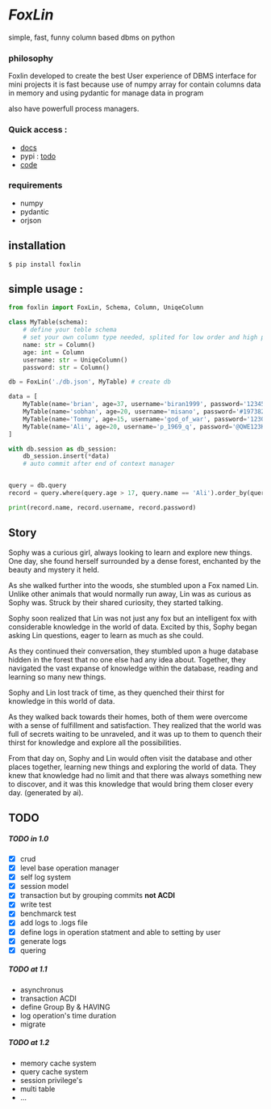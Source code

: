 # **_FoxLin_**
simple, fast, funny column based dbms on python

### philosophy
Foxlin developed to create the best User experience of DBMS interface for mini projects
it is fast because use of numpy array for contain columns data in memory
and using pydantic for manage data in program

also have powerfull process managers.

### Quick access :
 - [docs](https://GitHub.com/MisanoGo/FoxLin/blob/stable/docs)
 - pypi : [todo]()
 - [code](https://GitHub.com/MisanoGo/FoxLin)


### requirements
 * numpy
 * pydantic
 * orjson

## installation
```console
$ pip install foxlin
```

## simple usage :
```Python
from foxlin import FoxLin, Schema, Column, UniqeColumn

class MyTable(schema):
    # define your teble schema
    # set your own column type needed, splited for low order and high performance
    name: str = Column()
    age: int = Column
    username: str = UniqeColumn()
    password: str = Column()

db = FoxLin('./db.json', MyTable) # create db

data = [
    MyTable(name='brian', age=37, username='biran1999', password='123456789')
    MyTable(name='sobhan', age=20, username='misano', password='#197382645#'),
    MyTable(name='Tommy', age=15, username='god_of_war', password='123QWEasdZXC')
    MyTable(name='Ali', age=20, username='p_1969_q', password='@QWE123KFH@')
]

with db.session as db_session:
    db_session.insert(*data)
    # auto commit after end of context manager


query = db.query
record = query.where(query.age > 17, query.name == 'Ali').order_by(query.age).first()

print(record.name, record.username, record.password)
```

## Story

Sophy was a curious girl, always looking to learn and explore new things. One day, she found herself surrounded by a dense forest, enchanted by the beauty and mystery it held.

As she walked further into the woods, she stumbled upon a Fox named Lin. Unlike other animals that would normally run away, Lin was as curious as Sophy was. Struck by their shared curiosity, they started talking.

Sophy soon realized that Lin was not just any fox but an intelligent fox with considerable knowledge in the world of data. Excited by this, Sophy began asking Lin questions, eager to learn as much as she could.

As they continued their conversation, they stumbled upon a huge database hidden in the forest that no one else had any idea about. Together, they navigated the vast expanse of knowledge within the database, reading and learning so many new things.

Sophy and Lin lost track of time, as they quenched their thirst for knowledge in this world of data.

As they walked back towards their homes, both of them were overcome with a sense of fulfillment and satisfaction. They realized that the world was full of secrets waiting to be unraveled, and it was up to them to quench their thirst for knowledge and explore all the possibilities.

From that day on, Sophy and Lin would often visit the database and other places together, learning new things and exploring the world of data. They knew that knowledge had no limit and that there was always something new to discover, and it was this knowledge that would bring them closer every day.
(generated by ai).

## TODO

##### TODO in 1.0
- [x] crud
- [x] level base operation manager
- [x] self log system
- [x] session model
- [x] transaction but by grouping commits **not ACDI**
- [x] write test
- [x] benchmarck test
- [x] add logs to .logs file
- [x] define logs in operation statment and able to setting by user
- [x] generate logs
- [x] quering

##### TODO at 1.1
- asynchronus
- transaction ACDI
- define Group By & HAVING
- log operation's time duration
- migrate

##### TODO at 1.2
- memory cache system
- query cache system
- session privilege's
- multi table
- ...

